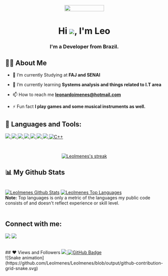 <a href="#" ><h1 align="center"><img width="50%" height="50%" src="https://media.tenor.com/images/d62e090630ff6829fda329b86ea723e0/tenor.gif" /></h1></a>

<h1 align="center">Hi <img src="https://raw.githubusercontent.com/MartinHeinz/MartinHeinz/master/wave.gif" width="30px">, I'm Leo</h1>
<h3 align="center">I'm a Developer from Brazil.</h3>


## 🙋‍♂️ About Me

- 🔭 I’m currently Studying at **FAJ and SENAI**

- 🌱 I’m currently learning **Systems analysis and things related to I.T area**

- 📫 How to reach me **leonardoimenes@hotmail.com**

- ⚡ Fun fact **I play games and some musical instruments as well.**

## 🚀 Languages and Tools:

<p align="left"> 
    <a href="https://www.java.com" target="_blank"> <img src="https://img.icons8.com/color/48/000000/java-coffee-cup-logo.png"/> </a>
   <a href="https://spring.io/projects/spring-boot" target="_blank"> <img src="https://img.icons8.com/color/48/000000/spring-logo.png"/> </a> 
    <a href="https://developer.mozilla.org/en-US/docs/Web/JavaScript" target="_blank"> <img src="https://img.icons8.com/color/48/000000/javascript.png"/> </a> 
    <a href="https://www.w3.org/html/" target="_blank"> <img src="https://img.icons8.com/color/48/000000/html-5.png"/> </a> 
    <a href="https://www.w3schools.com/css/" target="_blank"> <img src="https://img.icons8.com/color/48/000000/css3.png"/> </a> 
    <a href="https://getbootstrap.com" target="_blank"> <img src="https://img.icons8.com/color/48/000000/bootstrap.png"/> </a> 
    <a href="https://www.python.org" target="_blank"> <img src="https://img.icons8.com/color/48/000000/python.png"/> </a> 
    <a href="https://www.w3schools.com/CPP/default.asp" target="_blank"> <img src="https://user-images.githubusercontent.com/42747200/46140125-da084900-c26d-11e8-8ea7-c45ae6306309.png" alt="C++" width="45" height="45"/> </a>
    

</p>

<!-- [![React Badge](https://img.shields.io/badge/-React-61DBFB?style=for-the-badge&labelColor=black&logo=react&logoColor=61DBFB)](#)  [![Javascript Badge](https://img.shields.io/badge/-Javascript-F0DB4F?style=for-the-badge&labelColor=black&logo=javascript&logoColor=F0DB4F)](#) [![Typescript Badge](https://img.shields.io/badge/-Typescript-007acc?style=for-the-badge&labelColor=black&logo=typescript&logoColor=007acc)](#) [![Nodejs Badge](https://img.shields.io/badge/-Nodejs-3C873A?style=for-the-badge&labelColor=black&logo=node.js&logoColor=3C873A)](#) [![GraphQL Badge](https://img.shields.io/badge/-GraphQl-e535ab?style=for-the-badge&labelColor=black&logo=node.js&logoColor=e535ab)](#) -->
<br/>

<p align="center">
    <a href="https://github.com/LeoImenes/github-readme-streak-stats">
        <img title="🔥 Get streak stats for your profile at git.io/streak-stats" alt="LeoImenes's streak" src="https://github-readme-streak-stats.herokuapp.com/?user=LeoImenes&theme=black-ice&hide_border=true&stroke=0000&background=060A0CD0"/>
    </a>
</p>

## 📊 My Github Stats

  <br/>
    <a href="https://github.com/LeoImenes/github-readme-stats"><img alt="LeoImenes Github Stats" src="https://github-readme-stats.vercel.app/api?username=LeoImenes&show_icons=true&count_private=true&theme=react&hide_border=true&bg_color=0D1117" /></a>
  <a href="https://github.com/LeoImenes/github-readme-stats"><img alt="LeoImenes Top Languages" src="https://github-readme-stats.vercel.app/api/top-langs/?username=LeoImenes&langs_count=8&count_private=true&layout=compact&theme=react&hide_border=true&bg_color=0D1117" /></a>
  <br/>
  <b>Note:</b> Top languages is only a metric of the languages my public code consists of and doesn't reflect experience or skill level.
<br/>
<br/>

## Connect with me:
<p align="left">

<a href = "https://www.linkedin.com/in/leonardo-panigassi-871b7a132/"><img src="https://img.icons8.com/fluent/48/000000/linkedin.png"/></a>
<a href = "https://www.instagram.com/leoimenes/"><img src="https://img.icons8.com/fluent/48/000000/instagram-new.png"/></a>
</p>
 <br>  
 ## ❤ Views and Followers
<a href="https://github.com/Meghna-DAS/github-profile-views-counter">
    <img src="https://komarev.com/ghpvc/?username=LeoImenes">
</a>
<a href="https://github.com/LeoImenes?tab=followers"><img src="https://img.shields.io/github/followers/LeoImenes?label=Followers&style=social" alt="GitHub Badge"></a>
<br>
![Snake animation](https://github.com/LeoImenes/LeoImenes/blob/output/github-contribution-grid-snake.svg)
</p>

  
</div>
 
